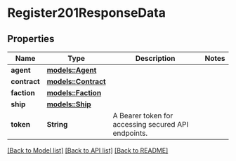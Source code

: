 # Register201ResponseData

## Properties

Name | Type | Description | Notes
------------ | ------------- | ------------- | -------------
**agent** | [**models::Agent**](Agent.md) |  | 
**contract** | [**models::Contract**](Contract.md) |  | 
**faction** | [**models::Faction**](Faction.md) |  | 
**ship** | [**models::Ship**](Ship.md) |  | 
**token** | **String** | A Bearer token for accessing secured API endpoints. | 

[[Back to Model list]](../README.md#documentation-for-models) [[Back to API list]](../README.md#documentation-for-api-endpoints) [[Back to README]](../README.md)


